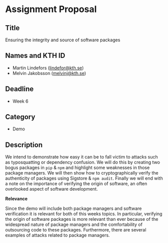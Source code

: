 # Assignment Proposal

## Title

Ensuring the integrity and source of software packages

## Names and KTH ID

- Martin Lindefors (lindefor@kth.se)
- Melvin Jakobsson (melvinj@kth.se)

## Deadline

- Week 6

## Category

- Demo

## Description

We intend to demonstrate how easy it can be to fall victim to attacks such as typosquatting or dependency confusion. We will do this by creating two bogus packages in `pip` & `npm` and highlight some weaknesses in those package managers. We will then show how to cryptographically verify the authenticity of packages using Sigstore & `npm audit`. Finally we will end with a note on the importance of verifying the origin of software, an often overlooked aspect of software development.

**Relevance**

Since the demo will include both package managers and software verification it is relevant for both of this weeks topics. In particular, verifying the origin of software packages is more relevant than ever because of the widespread nature of package managers and the comfortability of outsourcing code to these packages. Furthermore, there are several examples of attacks related to package managers.